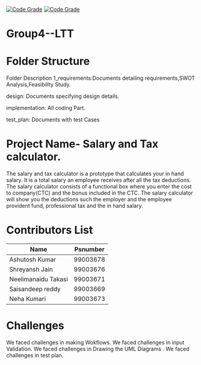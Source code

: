 [![Code Grade](https://www.code-inspector.com/project/19015/score/svg)](https://frontend.code-inspector.com/public/project/19015/Group4--LTT/dashboard)
[![Code Grade](https://www.code-inspector.com/project/19015/status/svg)](https://frontend.code-inspector.com/public/project/19015/Group4--LTT/dashboard)
# Group4--LTT
# Folder Structure
Folder	Description
1_requirements:Documents detailing requirements,SWOT Analysis,Feasibility Study.

design:	Documents specifying design details.

implementation: All coding Part.

test_plan: Documents with test Cases

# Project Name- Salary and Tax calculator.

The salary and tax calculator is a prototype that calculates your in hand salary. It is a total salary an employee receives after all the tax deductions. The salary calculator consists of a functional box where you enter the cost to company(CTC) and the bonus included in the CTC. The salary calculator will show you the deductions such the employer and the employee provident fund, professional tax and the in hand salary.

# Contributors List

| Name  | Psnumber       | 
| ------------- |:-------------:| 
| Ashutosh Kumar    | 99003678 | 
| Shreyansh Jain    | 99003676 |  
| Neelimanaidu Takasi | 99003671 | 
| Saisandeep reddy | 99003669 |
| Neha Kumari | 99003673  |

# Challenges
We faced challenges in making Wokflows.
We faced challenges in input Validation.
We faced challenges in Drawing the UML Diagrams .
We faced challenges in test plan.
